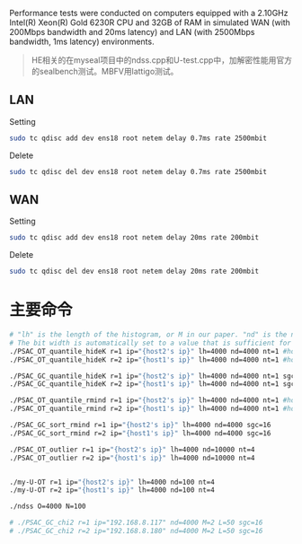 Performance tests were conducted on computers equipped with a 2.10GHz Intel(R) Xeon(R) Gold 6230R CPU and 32GB of RAM in simulated WAN (with 200Mbps bandwidth and 20ms latency) and LAN (with 2500Mbps bandwidth, 1ms latency) environments.

> HE相关的在myseal项目中的ndss.cpp和U-test.cpp中，加解密性能用官方的sealbench测试。MBFV用lattigo测试。

## LAN

Setting

``` bash
sudo tc qdisc add dev ens18 root netem delay 0.7ms rate 2500mbit
```

Delete

``` bash
sudo tc qdisc del dev ens18 root netem delay 0.7ms rate 2500mbit
```

## WAN

Setting

``` bash
sudo tc qdisc add dev ens18 root netem delay 20ms rate 200mbit
```

Delete

``` bash
sudo tc qdisc del dev ens18 root netem delay 20ms rate 200mbit
```

# 主要命令

``` bash
# "lh" is the length of the histogram, or M in our paper. "nd" is the number of data points, or "N" in our paper. "nt" is the number of threads.
# The bit width is automatically set to a value that is sufficient for the given parameters. It can also be set manually using the "bw" parameter.
./PSAC_OT_quantile_hideK r=1 ip="{host2's ip}" lh=4000 nd=4000 nt=1 #host1
./PSAC_OT_quantile_hideK r=2 ip="{host1's ip}" lh=4000 nd=4000 nt=1 #host2

./PSAC_GC_quantile_hideK r=1 ip="{host2's ip}" lh=4000 nd=4000 nt=1 sgc=64 #host1
./PSAC_GC_quantile_hideK r=2 ip="{host1's ip}" lh=4000 nd=4000 nt=1 sgc=64 #host2

./PSAC_OT_quantile_rmind r=1 ip="{host2's ip}" lh=4000 nd=4000 nt=1 #host1
./PSAC_OT_quantile_rmind r=2 ip="{host1's ip}" lh=4000 nd=4000 nt=1 #host2

./PSAC_GC_sort_rmind r=1 ip="{host2's ip}" lh=4000 nd=4000 sgc=16
./PSAC_GC_sort_rmind r=2 ip="{host1's ip}" lh=4000 nd=4000 sgc=16

./PSAC_OT_outlier r=1 ip="{host2's ip}" lh=4000 nd=10000 nt=4
./PSAC_OT_outlier r=2 ip="{host1's ip}" lh=4000 nd=10000 nt=4


./my-U-OT r=1 ip="{host2's ip}" lh=4000 nd=100 nt=4
./my-U-OT r=2 ip="{host1's ip}" lh=4000 nd=100 nt=4

./ndss O=4000 N=100

# ./PSAC_GC_chi2 r=1 ip="192.168.8.117" nd=4000 M=2 L=50 sgc=16
# ./PSAC_GC_chi2 r=2 ip="192.168.8.180" nd=4000 M=2 L=50 sgc=16


```


